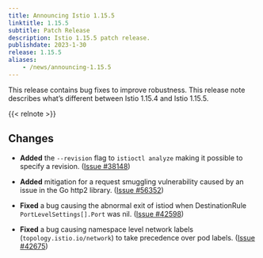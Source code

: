 ```yaml
---
title: Announcing Istio 1.15.5
linktitle: 1.15.5
subtitle: Patch Release
description: Istio 1.15.5 patch release.
publishdate: 2023-1-30
release: 1.15.5
aliases:
    - /news/announcing-1.15.5
---
```


This release contains bug fixes to improve robustness. This release note describes what’s different between Istio 1.15.4 and Istio 1.15.5.

{{< relnote >}}

## Changes

- **Added** the `--revision` flag to `istioctl analyze` making it possible to specify a revision.
  ([Issue #38148](https://github.com/istio/istio/issues/38148))

- **Added** mitigation for a request smuggling vulnerability caused by an issue in the Go http2 library. ([Issue #56352](https://github.com/golang/go/issues/56352))

- **Fixed** a bug causing the abnormal exit of istiod when DestinationRule `PortLevelSettings[].Port` was nil. ([Issue #42598](https://github.com/istio/istio/issues/42598))

- **Fixed** a bug causing namespace level network labels (`topology.istio.io/network`) to take precedence over pod labels. ([Issue #42675](https://github.com/istio/istio/issues/42675))
